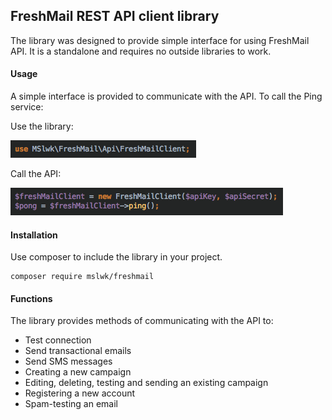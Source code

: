 ## FreshMail REST API client library

The library was designed to provide simple interface for using FreshMail API.
It is a standalone and requires no outside libraries to work.


#### Usage ####
A simple interface is provided to communicate with the API. To call the Ping service:

Use the library:   

![Alt text](docs/use_library.png?raw=true "Use the library")

Call the API:   

![Alt text](docs/ping_example.png?raw=true "Call the API")

#### Installation ####

Use composer to include the library in your project.

```
composer require mslwk/freshmail
```

#### Functions ####
The library provides methods of communicating with the API to:
* Test connection 
* Send transactional emails
* Send SMS messages
* Creating a new campaign
* Editing, deleting, testing and sending an existing campaign
* Registering a new account
* Spam-testing an email